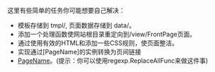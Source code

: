 
这里有些简单的任务你可能想要自己解决：

- 模板存储到 tmpl/, 页面数据存储到 data/。
- 添加一个处理函数使网站根目录重定向到/view/FrontPage页面。
- 通过使用有效的HTML和添加一些CSS规则，使页面整洁。
- 实现通过[PageName]的实例转换为页间链接
- <a href="/view/PageName">PageName</a>。(提示：你可以使用regexp.ReplaceAllFunc来做这件事)
